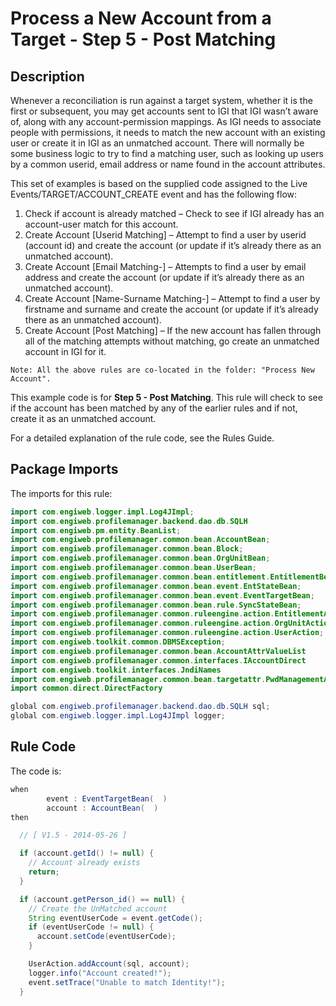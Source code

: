 # Process a New Account from a Target - Step 5 - Post Matching

## Description
Whenever a reconciliation is run against a target system, whether it is the first or subsequent, you may get accounts sent to IGI that IGI wasn’t aware of, along with any account-permission mappings. As IGI needs to associate people with permissions, it needs to match the new account with an existing user or create it in IGI as an unmatched account. There will normally be some business logic to try to find a matching user, such as looking up users by a common userid, email address or name found in the account attributes.

This set of examples is based on the supplied code assigned to the Live Events/TARGET/ACCOUNT_CREATE event and has the following flow:
1. Check if account is already matched – Check to see if IGI already has an account-user match for this account.
2. Create Account [Userid Matching] – Attempt to find a user by userid (account id) and create the account (or update if it’s already there as an unmatched account).
3. Create Account [Email Matching-] – Attempts to find a user by email address and create the account (or update if it’s already there as an unmatched account).
4. Create Account [Name-Surname Matching-] – Attempt to find a user by firstname and surname and create the account (or update if it’s already there as an unmatched account).
5. Create Account [Post Matching] – If the new account has fallen through all of the matching attempts without matching, go create an unmatched account in IGI for it.

```
Note: All the above rules are co-located in the folder: "Process New Account".
```

This example code is for **Step 5 - Post Matching**. This rule will check to see if the account has been matched by any of the earlier rules and if not, create it as an unmatched account.

For a detailed explanation of the rule code, see the Rules Guide.

## Package Imports
The imports for this rule:
```java
import com.engiweb.logger.impl.Log4JImpl;
import com.engiweb.profilemanager.backend.dao.db.SQLH
import com.engiweb.pm.entity.BeanList;
import com.engiweb.profilemanager.common.bean.AccountBean;
import com.engiweb.profilemanager.common.bean.Block;
import com.engiweb.profilemanager.common.bean.OrgUnitBean;
import com.engiweb.profilemanager.common.bean.UserBean;
import com.engiweb.profilemanager.common.bean.entitlement.EntitlementBean;
import com.engiweb.profilemanager.common.bean.event.EntStateBean;
import com.engiweb.profilemanager.common.bean.event.EventTargetBean;
import com.engiweb.profilemanager.common.bean.rule.SyncStateBean;
import com.engiweb.profilemanager.common.ruleengine.action.EntitlementAction;
import com.engiweb.profilemanager.common.ruleengine.action.OrgUnitAction;
import com.engiweb.profilemanager.common.ruleengine.action.UserAction;
import com.engiweb.toolkit.common.DBMSException;
import com.engiweb.profilemanager.common.bean.AccountAttrValueList
import com.engiweb.profilemanager.common.interfaces.IAccountDirect
import com.engiweb.toolkit.interfaces.JndiNames
import com.engiweb.profilemanager.common.bean.targetattr.PwdManagementAttrValBean
import common.direct.DirectFactory

global com.engiweb.profilemanager.backend.dao.db.SQLH sql;
global com.engiweb.logger.impl.Log4JImpl logger;
```

## Rule Code
The code is:
```java
when
		event : EventTargetBean(  )
		account : AccountBean(  )
then

  // [ V1.5 - 2014-05-26 ]

  if (account.getId() != null) {
    // Account already exists
    return;
  }

  if (account.getPerson_id() == null) {
    // Create the UnMatched account
    String eventUserCode = event.getCode();
    if (eventUserCode != null) {
      account.setCode(eventUserCode);
    }

    UserAction.addAccount(sql, account);
    logger.info("Account created!");
    event.setTrace("Unable to match Identity!");
  }
```
